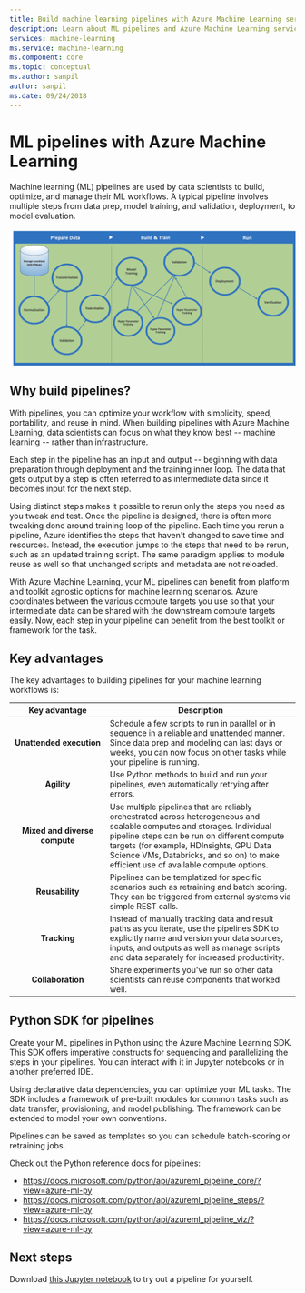 ```yaml
---
title: Build machine learning pipelines with Azure Machine Learning service
description: Learn about ML pipelines and Azure Machine Learning service. 
services: machine-learning
ms.service: machine-learning
ms.component: core
ms.topic: conceptual
ms.author: sanpil
author: sanpil
ms.date: 09/24/2018
---
```


# ML pipelines with Azure Machine Learning

Machine learning (ML) pipelines are used by data scientists to build, optimize, and manage their ML workflows. A typical pipeline involves multiple steps from data prep, model training, and validation, deployment, to model evaluation.  

![png](./media/concept-ml-pipelines/pipelines.png)

## Why build pipelines?

With pipelines, you can optimize your workflow with simplicity, speed, portability, and reuse in mind. When building pipelines with Azure Machine Learning, data scientists can focus on what they know best -- machine learning -- rather than infrastructure.

Each step in the pipeline has an input and output -- beginning with data preparation through deployment and the training inner loop. The data that gets output by a step is often referred to as intermediate data since it becomes input for the next step. 

Using distinct steps makes it possible to rerun only the steps you need as you tweak and test. Once the pipeline is designed, there is often more tweaking done around training loop of the pipeline. Each time you rerun a pipeline, Azure identifies the steps that haven't changed to save time and resources.  Instead, the execution jumps to the steps that need to be rerun, such as an updated training script. The same paradigm applies to module reuse as well so that unchanged scripts and metadata are not reloaded. 

With Azure Machine Learning, your ML pipelines can benefit from platform and toolkit agnostic options for machine learning scenarios. Azure coordinates between the various compute targets you use so that your intermediate data can be shared with the downstream compute targets easily. Now, each step in your pipeline can benefit from the best toolkit or framework for the task. 

## Key advantages

The key advantages to building pipelines for your machine learning workflows is:

|Key advantage|Description|
|:-------:|-----------|
|**Unattended&nbsp;execution**|Schedule a few scripts to run in parallel or in sequence in a reliable and unattended manner. Since data prep and modeling can last days or weeks, you can now focus on other tasks while your pipeline is running. |
|**Agility**|Use Python methods to build and run your pipelines, even automatically retrying after errors.|
|**Mixed and diverse compute**|Use multiple pipelines that are reliably orchestrated across heterogeneous and scalable computes and storages. Individual pipeline steps can be run on different compute targets (for example, HDInsights, GPU Data Science VMs, Databricks, and so on) to make efficient use of available compute options.|
|**Reusability**|Pipelines can be templatized for specific scenarios such as retraining and batch scoring.  They can be triggered from external systems via simple REST calls.|
|**Tracking**|Instead of manually tracking data and result paths as you iterate, use the pipelines SDK to explicitly name and version your data sources, inputs, and outputs as well as manage scripts and data separately for increased productivity.|
|**Collaboration**|Share experiments you've run so other data scientists can reuse components that worked well.|

## Python SDK for pipelines

Create your ML pipelines in Python using the Azure Machine Learning SDK. This SDK offers imperative constructs for sequencing and parallelizing the steps in your pipelines. You can interact with it in Jupyter notebooks or in another preferred IDE. 

Using declarative data dependencies, you can optimize your ML tasks. The SDK includes a framework of pre-built modules for common tasks such as data transfer, provisioning, and model publishing. The framework can be extended to model your own conventions.

Pipelines can be saved as templates so you can schedule batch-scoring or retraining jobs.

Check out the Python reference docs for pipelines:
+ https://docs.microsoft.com/python/api/azureml_pipeline_core/?view=azure-ml-py
+ https://docs.microsoft.com/python/api/azureml_pipeline_steps/?view=azure-ml-py
+ https://docs.microsoft.com/python/api/azureml_pipeline_viz/?view=azure-ml-py

## Next steps

Download [this Jupyter notebook](https://aka.ms/aml-notebook-train) to try out a pipeline for yourself. 
